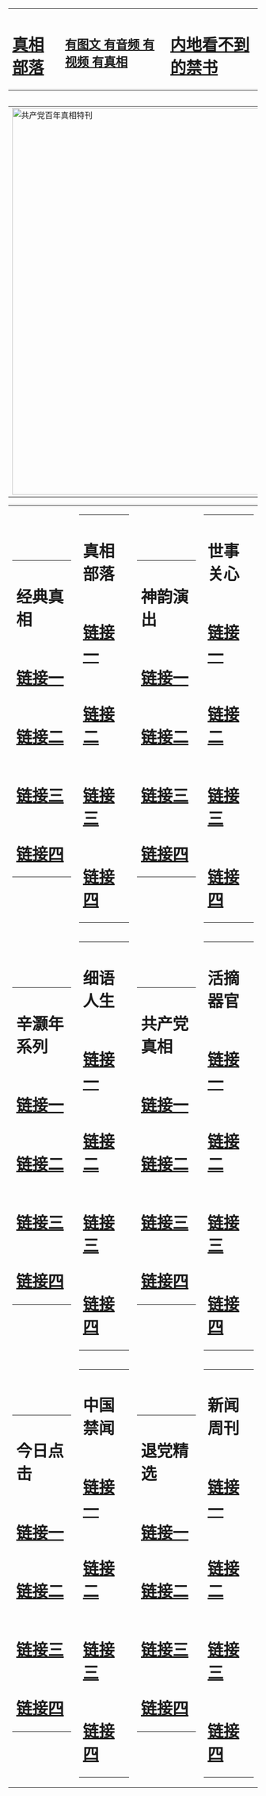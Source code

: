 <table><tr><td><H1><a href="http://t.cn/RXHraMe">真相部落</a></H1></td><td><H2><a href="http://t.cn/RXHrJU3">有图文 有音频 有视频 有真相</a></H2><td><H1><a href="http://t.cn/RXdFGJ8"> 内地看不到的禁书</a></H1></td></table><table><table><tr><td><a href="http://t.cn/RXtd4pi"><img src="http://0239.c14.eleadernet.com/zx/bngcd/gcdbnzx.jpg" width="780"  border="0" alt="共产党百年真相特刊"></a></td></tr></table><table><tr><td><table><tr><td ><h1>经典真相</h1></td></tr><tr><td><h1>  <a href="http://t.cn/RXHrGrm" target=_blank>链接一</a>  </h1></td></tr><tr><td><h1>  <a href="http://t.cn/RXHrhix" target=_blank>链接二</a>  </h1></td></tr><tr><td><h1>  <a href="http://po.st/Abg2yW" target=_blank>链接三</a>  </h1></td></tr><tr><td><h1>  <a href="http://po.st/oBcf4w" target=_blank>链接四</a>  </h1></td></tr></table></td><td><table><tr><td ><h1>真相部落</h1></td></tr><tr><td><h1>  <a href="http://t.cn/RXHrqGe" target=_blank>链接一</a>  </h1></td></tr><tr><td><h1>  <a href="http://t.cn/RXHrh8L" target=_blank>链接二</a>  </h1></td></tr><tr><td><h1>  <a href="http://po.st/CDYDyq" target=_blank>链接三</a>  </h1></td></tr><tr><td><h1>  <a href="http://po.st/763blS" target=_blank>链接四</a>  </h1></td></tr></table></td><td><table><tr><td ><h1>神韵演出</h1></td></tr><tr><td><h1>  <a href="http://t.cn/RXHrqpz" target=_blank>链接一</a>  </h1></td></tr><tr><td><h1>  <a href="http://t.cn/RXEOtwu" target=_blank>链接二</a>  </h1></td></tr><tr><td><h1>  <a href="http://po.st/mO83zx" target=_blank>链接三</a>  </h1></td></tr><tr><td><h1>  <a href="http://t.cn/RXHBeyx" target=_blank>链接四</a>  </h1></td></tr></table></td><td><table><tr><td ><h1>世事关心</h1></td></tr><tr><td><h1>  <a href="http://t.cn/RXHrNdI" target=_blank>链接一</a>  </h1></td></tr><tr><td><h1>  <a href="http://t.cn/RXHrJH3" target=_blank>链接二</a>  </h1></td></tr><tr><td><h1>  <a href="http://po.st/HX74Z6" target=_blank>链接三</a>  </h1></td></tr><tr><td><h1>  <a href="http://t.cn/RXdFIVZ" target=_blank>链接四</a>  </h1></td></tr></table></td></tr><tr><td><table><tr><td ><h1>辛灏年系列</h1></td></tr><tr><td><h1>  <a href="http://t.cn/RXdFGVA" target=_blank>链接一</a>  </h1></td></tr><tr><td><h1>  <a href="http://t.cn/RXHrSus" target=_blank>链接二</a>  </h1></td></tr><tr><td><h1>  <a href="http://po.st/WD4W3o" target=_blank>链接三</a>  </h1></td></tr><tr><td><h1>  <a href="http://po.st/QEksNt" target=_blank>链接四</a>  </h1></td></tr></table></td><td><table><tr><td ><h1>细语人生</h1></td></tr><tr><td><h1>  <a href="http://t.cn/RXHria2" target=_blank>链接一</a>  </h1></td></tr><tr><td><h1>  <a href="http://t.cn/RaAlO3B" target=_blank>链接二</a>  </h1></td></tr><tr><td><h1>  <a href="http://po.st/oWLtMt" target=_blank>链接三</a>  </h1></td></tr><tr><td><h1>  <a href="http://po.st/rjQdLo" target=_blank>链接四</a>  </h1></td></tr></table></td><td><table><tr><td ><h1>共产党真相</h1></td></tr><tr><td><h1>  <a href="http://t.cn/RXtd4pi" target=_blank>链接一</a>  </h1></td></tr><tr><td><h1>  <a href="http://t.cn/RXEOIgO" target=_blank>链接二</a>  </h1></td></tr><tr><td><h1>  <a href="http://po.st/7hefAB" target=_blank>链接三</a>  </h1></td></tr><tr><td><h1>  <a href="http://po.st/t4G687" target=_blank>链接四</a>  </h1></td></tr></table></td><td><table><tr><td ><h1>活摘器官</h1></td></tr><tr><td><h1>  <a href="http://t.cn/RXHr6Gh" target=_blank>链接一</a>  </h1></td></tr><tr><td><h1>  <a href="http://t.cn/RXdF5tG" target=_blank>链接二</a>  </h1></td></tr><tr><td><h1>  <a href="http://po.st/bugl7d" target=_blank>链接三</a>  </h1></td></tr><tr><td><h1>  <a href="http://po.st/nku5XE" target=_blank>链接四</a>  </h1></td></tr></table></td></tr><tr><td><table><tr><td ><h1>今日点击</h1></td></tr><tr><td><h1>  <a href="http://t.cn/RXHrKtc" target=_blank>链接一</a>  </h1></td></tr><tr><td><h1>  <a href="http://t.cn/Ra2Ghqh" target=_blank>链接二</a>  </h1></td></tr><tr><td><h1>  <a href="http://po.st/or2U64" target=_blank>链接三</a>  </h1></td></tr><tr><td><h1>  <a href="http://t.cn/RXdF5m8" target=_blank>链接四</a>  </h1></td></tr></table></td><td><table><tr><td ><h1>中国禁闻</h1></td></tr><tr><td><h1>  <a href="http://t.cn/Rabzen4" target=_blank>链接一</a>  </h1></td></tr><tr><td><h1>  <a href="http://t.cn/RXHrOyR" target=_blank>链接二</a>  </h1></td></tr><tr><td><h1>  <a href="http://po.st/irDTBY" target=_blank>链接三</a>  </h1></td></tr><tr><td><h1>  <a href="http://t.cn/RXHrOyR" target=_blank>链接四</a>  </h1></td></tr></table></td><td><table><tr><td ><h1>退党精选</h1></td></tr><tr><td><h1>  <a href="http://t.cn/RXHrOKl" target=_blank>链接一</a>  </h1></td></tr><tr><td><h1>  <a href="http://t.cn/RXHr9NE" target=_blank>链接二</a>  </h1></td></tr><tr><td><h1>  <a href="http://po.st/gbpnAJ" target=_blank>链接三</a>  </h1></td></tr><tr><td><h1>  <a href="http://t.cn/RXHr9Mm" target=_blank>链接四</a>  </h1></td></tr></table></td><td><table><tr><td ><h1>新闻周刊</h1></td></tr><tr><td><h1>  <a href="http://t.cn/RXEOXHQ" target=_blank>链接一</a>  </h1></td></tr><tr><td><h1>  <a href="http://t.cn/RXHrX0w" target=_blank>链接二</a>  </h1></td></tr><tr><td><h1>  <a href="http://po.st/HESsyo" target=_blank>链接三</a>  </h1></td></tr><tr><td><h1>  <a href="http://po.st/oPFN6m" target=_blank>链接四</a>  </h1></td></tr></table></td></tr></table>
